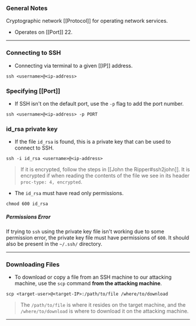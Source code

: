 ### General Notes

Cryptographic network [[Protocol]] for operating network services.
- Operates on [[Port]] 22.

---
### Connecting to SSH

- Connecting via terminal to a given [[IP]] address.
```
ssh <username>@<ip-address>
```

### Specifying [[Port]]

- If SSH isn't on the default port, use the `-p` flag to add the port number.

```
ssh <username>@<ip-address> -p PORT
```

### id_rsa private key

- If the file `id_rsa` is found, this is a private key that can be used to connect to SSH.
```
ssh -i id_rsa <username>@<ip-address>
```

> If it is encrypted, follow the steps in [[John the Ripper#ssh2john]]. It is encrypted if when reading the contents of the file we see in its header `proc-type: 4, encrypted`.

- The `id_rsa` must have read only permissions.
```
chmod 600 id_rsa
```

##### Permissions Error
If trying to `ssh` using the private key file isn't working due to some permission error, the private key file must have permissions of `600`. It should also be present in the `~/.ssh/` directory.

---

### Downloading Files

- To download or copy a file from an SSH machine to our attacking machine, use the `scp` command **from the attacking machine**.
```shell
scp <target-user>@<target-IP>:/path/to/file /where/to/download
```
> The `/path/to/file` is where it resides on the target machine, and the `/where/to/download` is where to download it on the attacking machine.

---